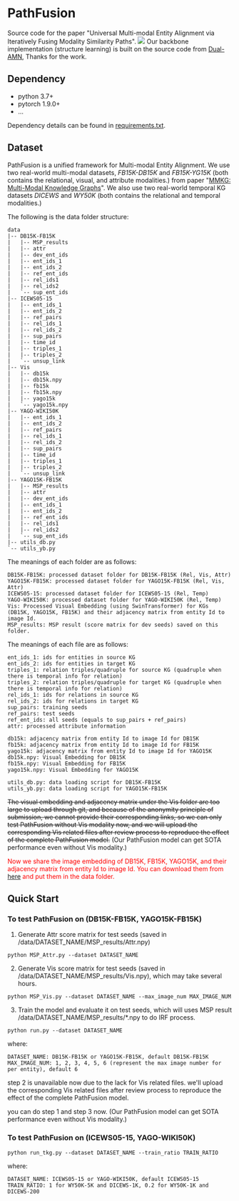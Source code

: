 # PathFusion
Source code for the paper "Universal Multi-modal Entity Alignment via Iteratively Fusing Modality Similarity Paths".
![](images/framework.jpg)
Our backbone implementation (structure learning) is built on the source code from [Dual-AMN](https://github.com/MaoXinn/Dual-AMN), Thanks for the work.

## Dependency
* python 3.7+
* pytorch 1.9.0+
* ...

Dependency details can be found in [requirements.txt](requirements.txt).

## Dataset
PathFusion is a unified framework for Multi-modal Entity Alignment. We use two real-world multi-modal datasets, *FB15K-DB15K* and *FB15K-YG15K* (both contains the relational, visual, and attribute modalities.) from paper "[MMKG: Multi-Modal Knowledge Graphs](https://arxiv.org/abs/1903.05485)". We also use two real-world temporal KG datasets *DICEWS* and *WY50K* (both contains the relational and temporal modalities.)

The following is the data folder structure:
```
data
|-- DB15K-FB15K
|   |-- MSP_results
|   |-- attr
|   |-- dev_ent_ids
|   |-- ent_ids_1
|   |-- ent_ids_2
|   |-- ref_ent_ids
|   |-- rel_ids1
|   |-- rel_ids2
|   `-- sup_ent_ids
|-- ICEWS05-15
|   |-- ent_ids_1
|   |-- ent_ids_2
|   |-- ref_pairs
|   |-- rel_ids_1
|   |-- rel_ids_2
|   |-- sup_pairs
|   |-- time_id
|   |-- triples_1
|   |-- triples_2
|   `-- unsup_link
|-- Vis
|   |-- db15k
|   |-- db15k.npy
|   |-- fb15k
|   |-- fb15k.npy
|   |-- yago15k
|   `-- yago15k.npy
|-- YAGO-WIKI50K
|   |-- ent_ids_1
|   |-- ent_ids_2
|   |-- ref_pairs
|   |-- rel_ids_1
|   |-- rel_ids_2
|   |-- sup_pairs
|   |-- time_id
|   |-- triples_1
|   |-- triples_2
|   `-- unsup_link
|-- YAGO15K-FB15K
|   |-- MSP_results
|   |-- attr
|   |-- dev_ent_ids
|   |-- ent_ids_1
|   |-- ent_ids_2
|   |-- ref_ent_ids
|   |-- rel_ids1
|   |-- rel_ids2
|   `-- sup_ent_ids
|-- utils_db.py
`-- utils_yb.py
```

The meanings of each folder are as follows:
```
DB15K-FB15K: processed dataset folder for DB15K-FB15K (Rel, Vis, Attr)
YAGO15K-FB15K: processed dataset folder for YAGO15K-FB15K (Rel, Vis, Attr)
ICEWS05-15: processed dataset folder for ICEWS05-15 (Rel, Temp)
YAGO-WIKI50K: processed dataset folder for YAGO-WIKI50K (Rel, Temp)
Vis: Processed Visual Embedding (using SwinTransformer) for KGs (DB15K, YAGO15K, FB15K) and their adjacency matrix from entity Id to image Id.
MSP_results: MSP result (score matrix for dev seeds) saved on this folder.
```

The meanings of each file are as follows:
```
ent_ids_1: ids for entities in source KG
ent_ids_2: ids for entities in target KG
triples_1: relation triples/quadruple for source KG (quadruple when there is temporal info for relation)
triples_2: relation triples/quadruple for target KG (quadruple when there is temporal info for relation)
rel_ids_1: ids for relations in source KG
rel_ids_2: ids for relations in target KG
sup_pairs: training seeds
ref_pairs: test seeds
ref_ent_ids: all seeds (equals to sup_pairs + ref_pairs)
attr: processed attribute information

db15k: adjacency matrix from entity Id to image Id for DB15K
fb15k: adjacency matrix from entity Id to image Id for FB15K
yago15k: adjacency matrix from entity Id to image Id for YAGO15K
db15k.npy: Visual Embedding for DB15K
fb15k.npy: Visual Embedding for FB15K
yago15k.npy: Visual Embedding for YAGO15K

utils_db.py: data loading script for DB15K-FB15K
utils_yb.py: data loading script for YAGO15K-FB15K
```


~~The visual embedding and adjacency matrix under the Vis folder are too large to upload through git, and because of the anonymity principle of submission, we cannot provide their corresponding links, so we can only test PathFusion without Vis modality now, and we will upload the corresponding Vis related files after review process to reproduce the effect of the complete PathFusion model.~~ (Our PathFusion model can get SOTA performance even without Vis modality.)


<span style="color:red">Now we share the image embedding of DB15K, FB15K, YAGO15K, and their adjacency matrix from entity Id to image Id. You can download them from [here](https://drive.google.com/file/d/1Yn4XciN_y2m17_NunVmHwWh79UUjiNoI/view?usp=sharing) and put them in the data folder.</span>




## Quick Start
### To test PathFusion on (DB15K-FB15K, YAGO15K-FB15K)
1. Generate Attr score matrix for test seeds (saved in /data/DATASET_NAME/MSP_results/Attr.npy)
```
python MSP_Attr.py --dataset DATASET_NAME
```
2. Generate Vis score matrix for test seeds (saved in /data/DATASET_NAME/MSP_results/Vis.npy), which may take several hours.
```
python MSP_Vis.py --dataset DATASET_NAME --max_image_num MAX_IMAGE_NUM
```
3. Train the model and evaluate it on test seeds, which will uses MSP result /data/DATASET_NAME/MSP_results/*.npy to do IRF process.
```
python run.py --dataset DATASET_NAME
```

where:
```
DATASET_NAME: DB15K-FB15K or YAGO15K-FB15K, default DB15K-FB15K
MAX_IMAGE_NUM: 1, 2, 3, 4, 5, 6 (represent the max image number for per entity), default 6
```

step 2 is unavailable now due to the lack for Vis related files. we'll upload the corresponding Vis related files after review process to reproduce the effect of the complete PathFusion model.

you can do step 1 and step 3 now. (Our PathFusion model can get SOTA performance even without Vis modality.)

### To test PathFusion on (ICEWS05-15, YAGO-WIKI50K)
```
python run_tkg.py --dataset DATASET_NAME --train_ratio TRAIN_RATIO
```

where:
```
DATASET_NAME: ICEWS05-15 or YAGO-WIKI50K, default ICEWS05-15
TRAIN_RATIO: 1 for WY50K-5K and DICEWS-1K, 0.2 for WY50K-1K and DICEWS-200
```


